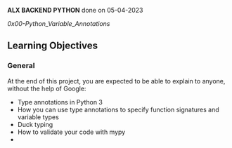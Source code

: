 __ALX BACKEND PYTHON__ done on 05-04-2023

*0x00-Python_Variable_Annotations*

## Learning Objectives

### General
At the end of this project, you are expected to be able to explain to anyone, without the help of Google:

- Type annotations in Python 3
- How you can use type annotations to specify function signatures and variable types
- Duck typing
- How to validate your code with mypy
- 
